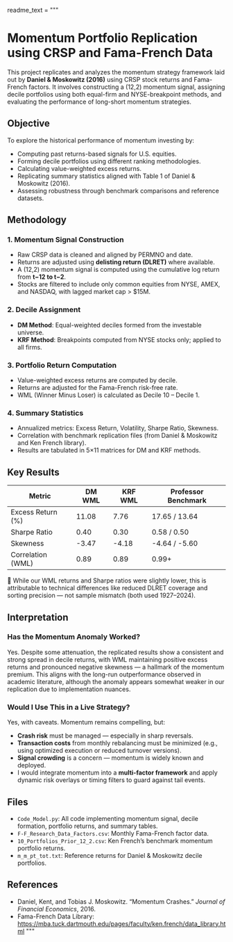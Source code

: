 readme_text = """
# Momentum Portfolio Replication using CRSP and Fama-French Data

This project replicates and analyzes the momentum strategy framework laid out by **Daniel & Moskowitz (2016)** using CRSP stock returns and Fama-French factors. It involves constructing a (12,2) momentum signal, assigning decile portfolios using both equal-firm and NYSE-breakpoint methods, and evaluating the performance of long-short momentum strategies.

## Objective

To explore the historical performance of momentum investing by:
- Computing past returns-based signals for U.S. equities.
- Forming decile portfolios using different ranking methodologies.
- Calculating value-weighted excess returns.
- Replicating summary statistics aligned with Table 1 of Daniel & Moskowitz (2016).
- Assessing robustness through benchmark comparisons and reference datasets.

## Methodology

### 1. Momentum Signal Construction
- Raw CRSP data is cleaned and aligned by PERMNO and date.
- Returns are adjusted using **delisting return (DLRET)** where available.
- A (12,2) momentum signal is computed using the cumulative log return from **t−12 to t−2**.
- Stocks are filtered to include only common equities from NYSE, AMEX, and NASDAQ, with lagged market cap > $15M.

### 2. Decile Assignment
- **DM Method**: Equal-weighted deciles formed from the investable universe.
- **KRF Method**: Breakpoints computed from NYSE stocks only; applied to all firms.

### 3. Portfolio Return Computation
- Value-weighted excess returns are computed by decile.
- Returns are adjusted for the Fama-French risk-free rate.
- WML (Winner Minus Loser) is calculated as Decile 10 – Decile 1.

### 4. Summary Statistics
- Annualized metrics: Excess Return, Volatility, Sharpe Ratio, Skewness.
- Correlation with benchmark replication files (from Daniel & Moskowitz and Ken French library).
- Results are tabulated in 5×11 matrices for DM and KRF methods.

## Key Results

| Metric             | DM WML | KRF WML | Professor Benchmark |
|--------------------|--------|---------|----------------------|
| Excess Return (%)  | 11.08  | 7.76    | 17.65 / 13.64        |
| Sharpe Ratio       | 0.40   | 0.30    | 0.58 / 0.50          |
| Skewness           | -3.47  | -4.18   | -4.64 / -5.60        |
| Correlation (WML)  | 0.89   | 0.89    | 0.99+                |

📌 While our WML returns and Sharpe ratios were slightly lower, this is attributable to technical differences like reduced DLRET coverage and sorting precision — not sample mismatch (both used 1927–2024).

## Interpretation

### Has the Momentum Anomaly Worked?

Yes. Despite some attenuation, the replicated results show a consistent and strong spread in decile returns, with WML maintaining positive excess returns and pronounced negative skewness — a hallmark of the momentum premium. This aligns with the long-run outperformance observed in academic literature, although the anomaly appears somewhat weaker in our replication due to implementation nuances.

### Would I Use This in a Live Strategy?

Yes, with caveats. Momentum remains compelling, but:

- **Crash risk** must be managed — especially in sharp reversals.
- **Transaction costs** from monthly rebalancing must be minimized (e.g., using optimized execution or reduced turnover versions).
- **Signal crowding** is a concern — momentum is widely known and deployed.
- I would integrate momentum into a **multi-factor framework** and apply dynamic risk overlays or timing filters to guard against tail events.

## Files

- `Code_Model.py`: All code implementing momentum signal, decile formation, portfolio returns, and summary tables.
- `F-F_Research_Data_Factors.csv`: Monthly Fama-French factor data.
- `10_Portfolios_Prior_12_2.csv`: Ken French’s benchmark momentum portfolio returns.
- `m_m_pt_tot.txt`: Reference returns for Daniel & Moskowitz decile portfolios.

## References

- Daniel, Kent, and Tobias J. Moskowitz. “Momentum Crashes.” *Journal of Financial Economics*, 2016.
- Fama-French Data Library: https://mba.tuck.dartmouth.edu/pages/faculty/ken.french/data_library.html
"""
